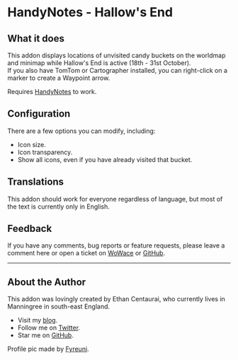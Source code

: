 ﻿HandyNotes - Hallow's End
=========================


What it does
------------

This addon displays locations of unvisited candy buckets on the worldmap and minimap while Hallow's End is active (18th - 31st October).  
If you also have TomTom or Cartographer installed, you can right-click on a marker to create a Waypoint arrow.

Requires [HandyNotes](http://www.curse.com/addons/wow/handynotes) to work.


Configuration
-------------

There are a few options you can modify, including:

* Icon size.
* Icon transparency.
* Show all icons, even if you have already visited that bucket.


Translations
------------

This addon should work for everyone regardless of language, but most of the text is currently only in English.


Feedback
--------

If you have any comments, bug reports or feature requests, please leave a comment here or open a ticket on [WoWace](http://www.wowace.com/addons/handynotes_hallowsend/tickets/) or [GitHub](https://github.com/EthanCentaurai/HandyNotes_HallowsEnd/issues).


* * *


About the Author
----------------

This addon was lovingly created by Ethan Centaurai, who currently lives in Manningree in south-east England.

* Visit my [blog](http://www.noblewolf.net/).
* Follow me on [Twitter](http://twitter.com/StevenBlanchard).    
* Star me on [GitHub](https://github.com/EthanCentaurai).

Profile pic made by [Fyreuni](http://daily-quests.com/comic/).
